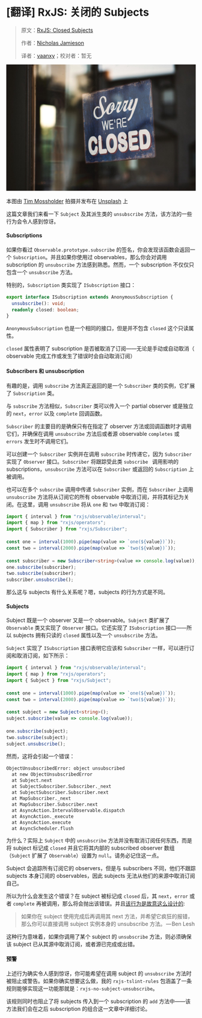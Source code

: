 # [翻译] RxJS: 关闭的 Subjects

> 原文：[RxJS: Closed Subjects](https://blog.angularindepth.com/rxjs-closed-subjects-1b6f76c1b63c?source=---------18---------------------)
>
> 作者：[Nicholas Jamieson](https://blog.angularindepth.com/@cartant)
>
> 译者：[vaanxy](https://github.com/vaanxy)；校对者：暂无

![img](../assets/rxjs-19/1.png)

本图由 [Tim Mossholder](https://unsplash.com/photos/C8jNJslQM3A?utm_source=unsplash&utm_medium=referral&utm_content=creditCopyText) 拍摄并发布在 [Unsplash](https://unsplash.com/?utm_source=unsplash&utm_medium=referral&utm_content=creditCopyText) 上

这篇文章我们来看一下 `Subject` 及其派生类的 `unsubscribe` 方法，该方法的一些行为会令人感到惊讶。

#### Subscriptions

如果你看过 `Observable.prototype.subscribe` 的签名，你会发现该函数会返回一个 `Subscription`。并且如果你使用过 observables，那么你会对调用 subscription 的 `unsubscribe` 方法感到熟悉。然而，一个 subscription 不仅仅只包含一个 `unsubscribe` 方法。

特别的，`Subscription` 类实现了 `ISubscription` 接口：

~~~typescript
export interface ISubscription extends AnonymousSubscription {
  unsubscribe(): void;
  readonly closed: boolean;
}
~~~

`AnonymousSubscription` 也是一个相同的接口，但是并不包含 `closed` 这个只读属性。

`closed` 属性表明了 subscription 是否被取消了订阅——无论是手动或自动取消（ observable 完成工作或发生了错误时会自动取消订阅）

#### Subscribers 和 unsubscription

有趣的是，调用 `subscribe` 方法真正返回的是一个 `Subscriber` 类的实例，它扩展了 `Subscription` 类。

与 `subscribe` 方法相似，`Subscriber` 类可以传入一个 partial observer 或是独立的 `next`，`error` 以及 `complete` 回调函数。

`Subscriber` 的主要目的是确保只有在指定了 observer 方法或回调函数时才调用它们，并确保在调用 `unsubscribe` 方法后或者源 observable `completes` 或 `errors` 发生时不调用它们。

可以创建一个 `Subscriber` 实例并在调用 `subscribe` 时传递它，因为 `Subscriber` 实现了 `Observer` 接口。`Subscriber` 将跟踪受此类 `subscribe ` 调用影响的 subscriptions，`unsubscribe` 方法可以在 `Subscriber` 或返回的 `Subscription` 上被调用。

也可以在多个 `subscribe` 调用中传递 `Subscriber` 实例，而在 `Subscriber` 上调用 `unsubscribe` 方法将从订阅它的所有 observable 中取消订阅，并将其标记为关闭。在这里，调用 `unsubscribe` 将从 `one` 和 `two` 中取消订阅：


~~~typescript
import { interval } from "rxjs/observable/interval";
import { map } from "rxjs/operators";
import { Subscriber } from "rxjs/Subscriber";

const one = interval(1000).pipe(map(value => `one(${value})`));
const two = interval(2000).pipe(map(value => `two(${value})`));

const subscriber = new Subscriber<string>(value => console.log(value));
one.subscribe(subscriber);
two.subscribe(subscriber);
subscriber.unsubscribe();
~~~

那么这与 subjects 有什么关系呢？嗯，subjects 的行为方式是不同。

#### Subjects

Subject 既是一个 observer 又是一个 observable。`Subject` 类扩展了 `Observable` 类又实现了 `Observer` 接口。它还实现了 `ISubscription` 接口——所以 subjects 拥有只读的 `closed` 属性以及一个 `unsubscribe` 方法。

`Subject` 实现了 `ISubscription` 接口表明它应该和 `Subscriber` 一样，可以进行订阅和取消订阅，如下所示：

~~~typescript
import { interval } from "rxjs/observable/interval";
import { map } from "rxjs/operators";
import { Subject } from "rxjs/Subject";

const one = interval(1000).pipe(map(value => `one(${value})`));
const two = interval(2000).pipe(map(value => `two(${value})`));

const subject = new Subject<string>();
subject.subscribe(value => console.log(value));

one.subscribe(subject);
two.subscribe(subject);
subject.unsubscribe();
~~~

然而，这将会引起一个错误：

```
ObjectUnsubscribedError: object unsubscribed
  at new ObjectUnsubscribedError
  at Subject.next
  at SubjectSubscriber.Subscriber._next
  at SubjectSubscriber.Subscriber.next
  at MapSubscriber._next
  at MapSubscriber.Subscriber.next
  at AsyncAction.IntervalObservable.dispatch
  at AsyncAction._execute
  at AsyncAction.execute
  at AsyncScheduler.flush
```

为什么？实际上 `Subject` 中的 `unsubscribe` 方法并没有取消订阅任何东西，而是将 subject 标记成 `closed`  并且它将其内部的 subscribed observer 数组（`Subject` 扩展了 `Observable`）设置为 `null`。请务必记住这一点。

Subject 会追踪所有订阅它的 observers，但是与 subscribers 不同，他们不跟踪 subjects 本身订阅的 observables，因此 subjects 无法从他们的来源中取消订阅自己。

所以为什么会发生这个错误？在 subject 被标记成 `closed` 后，其 `next`，`error` 或者  `complete` 再被调用，那么将会抛出该错误。并且[该行为是故意这么设计的](https://medium.com/@benlesh/on-the-subject-of-subjects-in-rxjs-2b08b7198b93):

> 如果你在 subject 使用完成后再调用其 next 方法，并希望它疯狂的报错，那么你可以直接调用 subject 实例本身的 unsubscribe 方法。 — Ben Lesh

这种行为意味着，如果你调用了某个 subject 的 `unsubscribe` 方法，则必须确保该 subject 已从其源中取消订阅，或者源已完成或出错。

#### 预警

上述行为确实令人感到惊讶，你可能希望在调用 subject 的 `unsubscribe` 方法时被阻止或警告。如果你确实想要这么做，我的  `rxjs-tslint-rules`  包涵盖了一条规则能够实现这一功能那就是：`rxjs-no-subject-unsubscribe`。

该规则同时也阻止了将 subjects 传入到一个 subscription 的 `add` 方法中——该方法我们会在之后 subscription 的组合这一文章中详细讨论。
